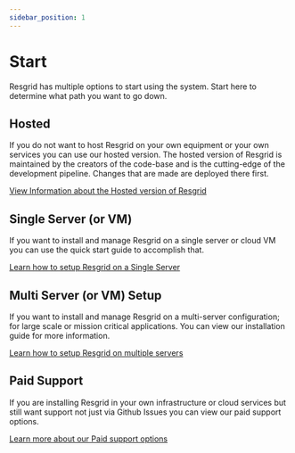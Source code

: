 ```yaml
---
sidebar_position: 1
---
```


# Start

Resgrid has multiple options to start using the system. Start here to determine what path you want to go down.

## Hosted

If you do not want to host Resgrid on your own equipment or your own services you can use our hosted version. The hosted version of Resgrid is maintained by the creators of the code-base and is the cutting-edge of the development pipeline. Changes that are made are deployed there first.

[View Information about the Hosted version of Resgrid](/get-started/hosted/)

## Single Server (or VM)

If you want to install and manage Resgrid on a single server or cloud VM you can use the quick start guide to accomplish that.

[Learn how to setup Resgrid on a Single Server](/get-started/quick-start/)

## Multi Server (or VM) Setup

If you want to install and manage Resgrid on a multi-server configuration; for large scale or mission critical applications. You can view our installation guide for more information. 

[Learn how to setup Resgrid on multiple servers](/get-started/installation/)

## Paid Support

If you are installing Resgrid in your own infrastructure or cloud services but still want support not just via Github Issues you can view our paid support options.

[Learn more about our Paid support options](/get-started/support/)